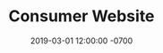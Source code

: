 ---
active: false
client: Zendrive
date: 2019-03-01 12:00:00 -0700
description: Custom WordPress template for a driver-safety mobile SDK.
link: https://www.zendrive.com
title: Consumer Website
---